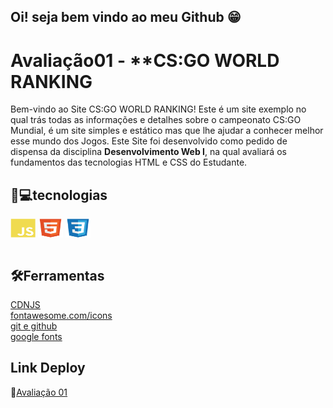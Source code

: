 ## Oi! seja bem vindo ao meu Github 😁 

<h1>Avaliação01 - **CS:GO WORLD RANKING</h1>

   <p>Bem-vindo ao Site CS:GO WORLD RANKING! Este é um site exemplo no qual trás todas as informações e detalhes sobre o campeonato CS:GO Mundial, é um site simples e estático mas que lhe ajudar a conhecer melhor esse mundo dos Jogos. Este Site foi desenvolvido como pedido de dispensa da disciplina <strong>Desenvolvimento Web I</strong>, na qual avaliará os fundamentos das tecnologias HTML e CSS do Estudante.</p>

## 🚀💻tecnologias
<div style="display: inline_block">
  <img align="center" alt="Js" height="30" width="40" src="https://raw.githubusercontent.com/devicons/devicon/master/icons/javascript/javascript-plain.svg">
  <img align="center" alt="HTML" height="30" width="40" src="https://raw.githubusercontent.com/devicons/devicon/master/icons/html5/html5-original.svg">
  <img align="center" alt="CSS" height="30" width="40" src="https://raw.githubusercontent.com/devicons/devicon/master/icons/css3/css3-original.svg">
</div>
 
 <br>

 ## 🛠Ferramentas
  <ins>CDNJS</ins>
  <br />
  <ins>fontawesome.com/icons</ins>
  <br />
  <ins>git e github</ins>
  <br />
  <ins>google fonts</ins>
</div>

<h2>Link Deploy</h2>
🔗<a href="https://allanlima123.github.io/avaliacao01/">Avaliação 01</a>
   
